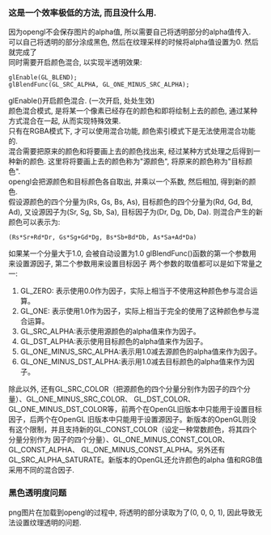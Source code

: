 ### 这是一个效率极低的方法, 而且没什么用.
因为opengl不会保存图片的alpha值, 所以需要自己将透明部分的alpha值传入.  
可以自己将透明的部分涂成黑色, 然后在纹理采样的时候将alpha值设置为0.
然后就完成了  
同时需要开启颜色混合, 以实现半透明效果:  
```
glEnable(GL_BLEND);
glBlendFunc(GL_SRC_ALPHA, GL_ONE_MINUS_SRC_ALPHA);
```
glEnable()开启颜色混合. (一次开启, 处处生效)  
颜色混合模式, 是将某一个像素已经存在的颜色和即将绘制上去的颜色, 通过某种方式混合在一起, 从而实现特殊效果.  
只有在RGBA模式下, 才可以使用混合功能, 颜色索引模式下是无法使用混合功能的.  
混合需要把原来的颜色和将要画上去的颜色找出来, 经过某种方式处理之后得到一种新的颜色. 这里将将要画上去的颜色称为"源颜色", 将原来的颜色称为"目标颜色".  
opengl会把源颜色和目标颜色各自取出, 并乘以一个系数, 然后相加, 得到新的颜色.  
假设源颜色的四个分量为(Rs, Gs, Bs, As), 目标颜色的四个分量为(Rd, Gd, Bd, Ad), 又设源因子为(Sr, Sg, Sb, Sa), 目标因子为(Dr, Dg, Db, Da). 则混合产生的新颜色可以表示为:  
```
(Rs*Sr+Rd*Dr, Gs*Sg+Gd*Dg, Bs*Sb+Bd*Db, As*Sa+Ad*Da)  
```
如果某一个分量大于1.0, 会被自动设置为1.0
glBlendFunc()函数的第一个参数用来设置源因子, 第二个参数用来设置目标因子
两个参数的取值都可以是如下常量之一:  
1. GL_ZERO:     表示使用0.0作为因子，实际上相当于不使用这种颜色参与混合运算。
2. GL_ONE:      表示使用1.0作为因子，实际上相当于完全的使用了这种颜色参与混合运算。
3. GL_SRC_ALPHA:表示使用源颜色的alpha值来作为因子。
4. GL_DST_ALPHA:表示使用目标颜色的alpha值来作为因子。
5. GL_ONE_MINUS_SRC_ALPHA:表示用1.0减去源颜色的alpha值来作为因子。
6. GL_ONE_MINUS_DST_ALPHA:表示用1.0减去目标颜色的alpha值来作为因子。

除此以外, 还有GL_SRC_COLOR（把源颜色的四个分量分别作为因子的四个分量）、GL_ONE_MINUS_SRC_COLOR、 GL_DST_COLOR、GL_ONE_MINUS_DST_COLOR等，前两个在OpenGL旧版本中只能用于设置目标因子，后两个在OpenGL 旧版本中只能用于设置源因子。新版本的OpenGL则没有这个限制，并且支持新的GL_CONST_COLOR（设定一种常数颜色，将其四个分量分别作为 因子的四个分量）、GL_ONE_MINUS_CONST_COLOR、GL_CONST_ALPHA、 GL_ONE_MINUS_CONST_ALPHA。另外还有GL_SRC_ALPHA_SATURATE。新版本的OpenGL还允许颜色的alpha 值和RGB值采用不同的混合因子.  

### 黑色透明度问题
png图片在加载到opengl的过程中, 将透明的部分读取为了(0, 0, 0, 1), 因此导致无法设置纹理透明的问题.  
